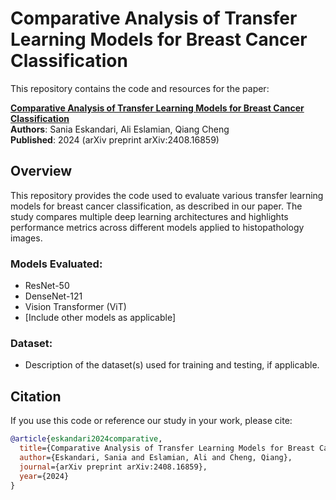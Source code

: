 # Comparative Analysis of Transfer Learning Models for Breast Cancer Classification

This repository contains the code and resources for the paper:

**[Comparative Analysis of Transfer Learning Models for Breast Cancer Classification](https://arxiv.org/abs/2408.16859)**  
**Authors**: Sania Eskandari, Ali Eslamian, Qiang Cheng  
**Published**: 2024 (arXiv preprint arXiv:2408.16859)

## Overview

This repository provides the code used to evaluate various transfer learning models for breast cancer classification, as described in our paper. The study compares multiple deep learning architectures and highlights performance metrics across different models applied to histopathology images.

### Models Evaluated:
- ResNet-50
- DenseNet-121
- Vision Transformer (ViT)
- [Include other models as applicable]

### Dataset:
- Description of the dataset(s) used for training and testing, if applicable.

## Citation

If you use this code or reference our study in your work, please cite:

```bibtex
@article{eskandari2024comparative,
  title={Comparative Analysis of Transfer Learning Models for Breast Cancer Classification},
  author={Eskandari, Sania and Eslamian, Ali and Cheng, Qiang},
  journal={arXiv preprint arXiv:2408.16859},
  year={2024}
}
